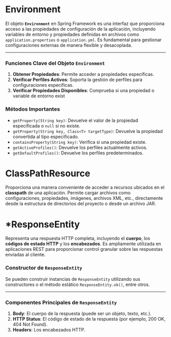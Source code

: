 

# Environment

El objeto **`Environment`** en Spring Framework es una interfaz que proporciona acceso a las propiedades de configuración de la aplicación, incluyendo variables de entorno y propiedades definidas en archivos como `application.properties` o `application.yml`. Es fundamental para gestionar configuraciones externas de manera flexible y desacoplada.

---
### **Funciones Clave del Objeto `Environment`**

1. **Obtener Propiedades**: Permite acceder a propiedades específicas.
2. **Verificar Perfiles Activos**: Soporta la gestión de perfiles para configuraciones específicas.
3. **Verificar Propiedades Disponibles**: Comprueba si una propiedad o variable de entorno exist


### **Métodos Importantes**

- `getProperty(String key)`: Devuelve el valor de la propiedad especificada o `null` si no existe.
- `getProperty(String key, Class<T> targetType)`: Devuelve la propiedad convertida al tipo especificado.
- `containsProperty(String key)`: Verifica si una propiedad existe.
- `getActiveProfiles()`: Devuelve los perfiles actualmente activos.
- `getDefaultProfiles()`: Devuelve los perfiles predeterminados.

# ClassPathResource

Proporciona una manera conveniente de acceder a recursos ubicados en el **classpath** de una aplicación. Permite cargar archivos como configuraciones, propiedades, imágenes, archivos XML, etc., directamente desde la estructura de directorios del proyecto o desde un archivo JAR.


# *ResponseEntity

Representa una respuesta HTTP completa, incluyendo el **cuerpo**, los **códigos de estado HTTP** y los **encabezados**. Es ampliamente utilizada en aplicaciones REST para proporcionar control granular sobre las respuestas enviadas al cliente.

### **Constructor de `ResponseEntity`**

Se pueden construir instancias de `ResponseEntity` utilizando sus constructores o el método estático `ResponseEntity.ok()`, entre otros.

---

### **Componentes Principales de `ResponseEntity`**

1. **Body**: El cuerpo de la respuesta (puede ser un objeto, texto, etc.).
2. **HTTP Status**: El código de estado de la respuesta (por ejemplo, 200 OK, 404 Not Found).
3. **Headers**: Los encabezados HTTP.
